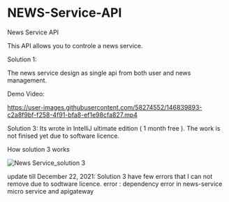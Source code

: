 # NEWS-Service-API

News Service API

This API allows you to controle a news service. 

Solution 1: 

The news service design as single api from both user and news management. 

Demo Video:



https://user-images.githubusercontent.com/58274552/146839893-c2a8f9bf-f258-4f91-bfa8-ef1e98cfa827.mp4



Solution 3: Its wrote in IntelliJ ultimate edition ( 1 month free ). The work is not finised yet due to software licence.

How solution 3 works


![News Service_solution 3](https://user-images.githubusercontent.com/58274552/147097764-fd94d89c-7bf4-458f-8289-e63cba826586.PNG)

update till December 22, 2021: Solution 3 have few errors that I can not remove due to sodtware licence.
error : dependency error in news-service micro service and apigateway 
